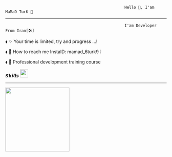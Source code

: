                                                         Hello 👋, I'am MaMaD TurK 👑
________________________________________________________________________________________________________________________________________________________________________                                                            
                                                        I'am Developer From Iran[🛠]
⬧︎ ✨ Your time is limited, try and progress ...!  

⬧︎ 📣 How to reach me  InstaID: mamad_6turk9 ❕                                                                          

⬧︎ 💼 Professional development training course

𝙎𝙠𝙞𝙡𝙡𝙨 <img src="https://camo.githubusercontent.com/beb64ff21c883e318e4f5db5231c2ba4175705bea1c9249e82a41ab375db4f75/68747470733a2f2f6d65646961322e67697068792e636f6d2f6d656469612f51737347456d706b79454f684243623765312f67697068792e6769663f6369643d656366303565343761306e336769316266716e74716d6f62386739616964316f796a327772336473336d67373030626c267269643d67697068792e676966" width="25px" data-canonical-src="https://media2.giphy.com/media/QssGEmpkyEOhBCb7e1/giphy.gif?cid=ecf05e47a0n3gi1bfqntqmob8g9aid1oyj2wr3ds3mg700bl&amp;rid=giphy.gif" style="max-width: 100%;">

______________________________________________________________________________________________________________________________________________________
<img src="http://www.upsara.com/images/l146234_.jpg" width="200px" style="max-width: 100%;">                

